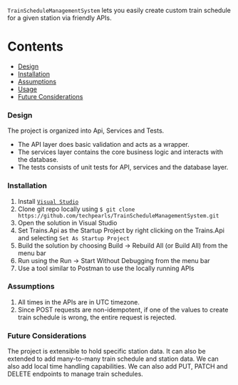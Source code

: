 ﻿`TrainScheduleManagementSystem` lets you easily create custom train schedule for a given station via friendly APIs.

Contents
========

 * [Design](#design)
 * [Installation](#installation)
 * [Assumptions](#assumptions)
 * [Usage](#usage)
 * [Future Considerations](#future-considerations)

### Design

The project is organized into Api, Services and Tests.
- The API layer does basic validation and acts as a wrapper.
- The services layer contains the core business logic and interacts with the database.
- The tests consists of unit tests for API, services and the database layer.

### Installation

1. Install [`Visual Studio`](https://visualstudio.microsoft.com/downloads/)
2. Clone git repo locally using `$ git clone https://github.com/techpearls/TrainScheduleManagementSystem.git`
3. Open the solution in Visual Studio
4. Set Trains.Api as the Startup Project by right clicking on the Trains.Api and selecting `Set As Startup Project`
5. Build the solution by choosing Build -> Rebuild All (or Build All) from the menu bar
6. Run using the Run -> Start Without Debugging from the menu bar
7. Use a tool similar to Postman to use the locally running APIs

### Assumptions
1. All times in the APIs are in UTC timezone.
2. Since POST requests are non-idempotent, if one of the values to create train schedule is wrong, the entire request is rejected.

### Future Considerations

The project is extensible to hold specific station data. It can also be extended to add many-to-many train schedule and station data.
We can also add local time handling capabilities.
We can also add PUT, PATCH and DELETE endpoints to manage train schedules. 
